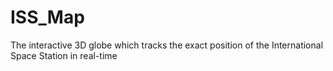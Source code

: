 # ISS_Map
The interactive 3D globe which tracks the exact position of the International Space Station in real-time
